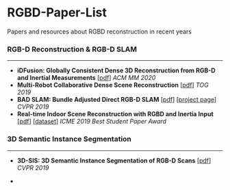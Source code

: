 # RGBD-Paper-List
Papers and resources about RGBD reconstruction in recent years



### RGB-D Reconstruction &  RGB-D SLAM

---

* **iDFusion: Globally Consistent Dense 3D Reconstruction from RGB-D and Inertial Measurements** \[[pdf](https://dl.acm.org/doi/abs/10.1145/3343031.3351085)\] *ACM MM 2020*
* **Multi-Robot Collaborative Dense Scene Reconstruction** \[[pdf](https://dl.acm.org/doi/pdf/10.1145/3306346.3322942)] *TOG 2019*
* **BAD SLAM: Bundle Adjusted Direct RGB-D SLAM** \[[pdf](https://openaccess.thecvf.com/content_CVPR_2019/papers/Schops_BAD_SLAM_Bundle_Adjusted_Direct_RGB-D_SLAM_CVPR_2019_paper.pdf)]  \[[project page](www.eth3d.net)] *CVPR 2019*
* **Real-time Indoor Scene Reconstruction with RGBD and Inertia Input**  [[pdf](https://arxiv.org/pdf/1812.03015)] \[[dataset](https://github.com/zhuzunjie17/FastFusion)]   *ICME 2019 Best Student Paper Award*

### 3D Semantic Instance Segmentation

---

* **3D-SIS: 3D Semantic Instance Segmentation of RGB-D Scans** \[[pdf](https://openaccess.thecvf.com/content_CVPR_2019/papers/Hou_3D-SIS_3D_Semantic_Instance_Segmentation_of_RGB-D_Scans_CVPR_2019_paper.pdf)\] *CVPR 2019*

* 

  ###### 













